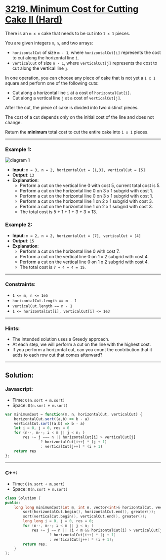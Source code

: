 # [3219. Minimum Cost for Cutting Cake II (Hard)](https://leetcode.com/problems/minimum-cost-for-cutting-cake-ii/)

There is an `m x n` cake that needs to be cut into `1 x 1` pieces.

You are given integers `m`, `n`, and two arrays:
-    `horizontalCut` of size `m - 1`, where `horizontalCut[i]` represents the cost to cut along the horizontal line `i`.
-    `verticalCut` of size `n - 1`, where `verticalCut[j]` represents the cost to cut along the vertical line `j`.

In one operation, you can choose any piece of cake that is not yet a `1 x 1` square and perform one of the following cuts:
-    Cut along a horizontal line `i` at a cost of `horizontalCut[i]`.
-    Cut along a vertical line `j` at a cost of `verticalCut[j]`.

After the cut, the piece of cake is divided into two distinct pieces.

The cost of a cut depends only on the initial cost of the line and does not change.

Return the **minimum** total cost to cut the entire cake into `1 x 1` pieces.

---
### Example 1:
![diagram 1](https://assets.leetcode.com/uploads/2024/06/04/ezgifcom-animated-gif-maker-1.gif)
- **Input**: `m = 3, n = 2, horizontalCut = [1,3], verticalCut = [5]`
- **Output**: `13`
- **Explanation**:
  -    Perform a cut on the vertical line 0 with cost 5, current total cost is 5.
  -    Perform a cut on the horizontal line 0 on 3 x 1 subgrid with cost 1.
  -    Perform a cut on the horizontal line 0 on 3 x 1 subgrid with cost 1.
  -    Perform a cut on the horizontal line 1 on 2 x 1 subgrid with cost 3.
  -    Perform a cut on the horizontal line 1 on 2 x 1 subgrid with cost 3.
  -    The total cost is 5 + 1 + 1 + 3 + 3 = 13.

### Example 2:
- **Input**: `m = 2, n = 2, horizontalCut = [7], verticalCut = [4]`
- **Output**: `15`
- **Explanation**:
  -    Perform a cut on the horizontal line 0 with cost 7.
  -    Perform a cut on the vertical line 0 on 1 x 2 subgrid with cost 4.
  -    Perform a cut on the vertical line 0 on 1 x 2 subgrid with cost 4.
  -    The total cost is `7 + 4 + 4 = 15`.

---
### Constraints:
-    `1 <= m, n <= 1e5`
-    `horizontalCut.length == m - 1`
-    `verticalCut.length == n - 1`
-    `1 <= horizontalCut[i], verticalCut[i] <= 1e3`

---
### Hints:
 - The intended solution uses a Greedy approach.
 - At each step, we will perform a cut on the line with the highest cost.
 - If you perform a horizontal cut, can you count the contribution that it adds to each row cut that comes afterward?

---
## Solution:
### Javascript:
- Time: `O(n.sort + m.sort)`
- Space: `O(n.sort + m.sort)`

```js
var minimumCost = function(m, n, horizontalCut, verticalCut) {
    horizontalCut.sort((a,b) => b - a)
    verticalCut.sort((a,b) => b - a)
    let i = 0, j = 0, res = 0
    for (n--, m--; i < m || j < n; )
        res += j === n || horizontalCut[i] > verticalCut[j]
                ? horizontalCut[i++] * (j + 1)
                : verticalCut[j++] * (i + 1)
    return res    
};
```

---
### C++:
- Time: `O(n.sort + m.sort)`
- Space: `O(n.sort + m.sort)`

```cpp
class Solution {
public:
    long long minimumCost(int m, int n, vector<int>& horizontalCut, vector<int>& verticalCut) {
        sort(horizontalCut.begin(), horizontalCut.end(), greater());
        sort(verticalCut.begin(), verticalCut.end(), greater());
        long long i = 0, j = 0, res = 0;
        for (n--, m--; i < m || j < n; ) 
            res += j == n || (i < m && horizontalCut[i] > verticalCut[j])
                    ? horizontalCut[i++] * (j + 1) 
                    : verticalCut[j++] * (i + 1);
        return res;
    }
};
```
